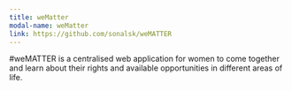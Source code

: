 ```yaml
---
title: weMatter
modal-name: weMatter
link: https://github.com/sonalsk/weMATTER
---
```


#weMATTER is a centralised web application for women to come together and learn about their rights and available opportunities in different areas of life.
